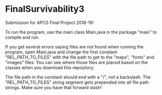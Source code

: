 # FinalSurvivability3
Submission for APCS Final Project 2018-19!

To run the program, use the main class Main.java in the package "main" to compile and run.

If you get several errors saying files are not found when running the program, open Main.java and change the first
constant "REL_PATH_TO_FILES" with the file path to get to the "maps", "fonts" and "images" files. You can see
where those files are placed based on the classes when you download this repository.

The file path in the constant should end with a "/", not a backslash. The "REL_PATH_TO_FILES" string segment gets prepended into
all file path strings. Make sure you have that forward slash!
